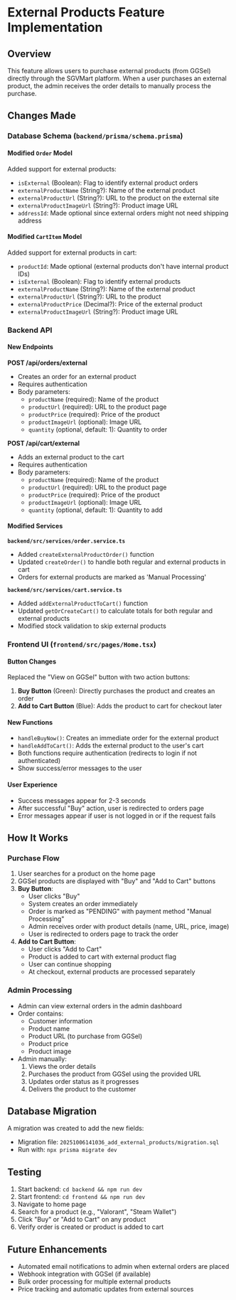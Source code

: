 # External Products Feature Implementation

## Overview
This feature allows users to purchase external products (from GGSel) directly through the SGVMart platform. When a user purchases an external product, the admin receives the order details to manually process the purchase.

## Changes Made

### Database Schema (`backend/prisma/schema.prisma`)

#### Modified `Order` Model
Added support for external products:
- `isExternal` (Boolean): Flag to identify external product orders
- `externalProductName` (String?): Name of the external product
- `externalProductUrl` (String?): URL to the product on the external site
- `externalProductImageUrl` (String?): Product image URL
- `addressId`: Made optional since external orders might not need shipping address

#### Modified `CartItem` Model
Added support for external products in cart:
- `productId`: Made optional (external products don't have internal product IDs)
- `isExternal` (Boolean): Flag to identify external products
- `externalProductName` (String?): Name of the external product
- `externalProductUrl` (String?): URL to the product
- `externalProductPrice` (Decimal?): Price of the external product
- `externalProductImageUrl` (String?): Product image URL

### Backend API

#### New Endpoints

**POST /api/orders/external**
- Creates an order for an external product
- Requires authentication
- Body parameters:
  - `productName` (required): Name of the product
  - `productUrl` (required): URL to the product page
  - `productPrice` (required): Price of the product
  - `productImageUrl` (optional): Image URL
  - `quantity` (optional, default: 1): Quantity to order

**POST /api/cart/external**
- Adds an external product to the cart
- Requires authentication
- Body parameters:
  - `productName` (required): Name of the product
  - `productUrl` (required): URL to the product page
  - `productPrice` (required): Price of the product
  - `productImageUrl` (optional): Image URL
  - `quantity` (optional, default: 1): Quantity to add

#### Modified Services

**`backend/src/services/order.service.ts`**
- Added `createExternalProductOrder()` function
- Updated `createOrder()` to handle both regular and external products in cart
- Orders for external products are marked as 'Manual Processing'

**`backend/src/services/cart.service.ts`**
- Added `addExternalProductToCart()` function
- Updated `getOrCreateCart()` to calculate totals for both regular and external products
- Modified stock validation to skip external products

### Frontend UI (`frontend/src/pages/Home.tsx`)

#### Button Changes
Replaced the "View on GGSel" button with two action buttons:
1. **Buy Button** (Green): Directly purchases the product and creates an order
2. **Add to Cart Button** (Blue): Adds the product to cart for checkout later

#### New Functions
- `handleBuyNow()`: Creates an immediate order for the external product
- `handleAddToCart()`: Adds the external product to the user's cart
- Both functions require authentication (redirects to login if not authenticated)
- Show success/error messages to the user

#### User Experience
- Success messages appear for 2-3 seconds
- After successful "Buy" action, user is redirected to orders page
- Error messages appear if user is not logged in or if the request fails

## How It Works

### Purchase Flow
1. User searches for a product on the home page
2. GGSel products are displayed with "Buy" and "Add to Cart" buttons
3. **Buy Button**: 
   - User clicks "Buy"
   - System creates an order immediately
   - Order is marked as "PENDING" with payment method "Manual Processing"
   - Admin receives order with product details (name, URL, price, image)
   - User is redirected to orders page to track the order
4. **Add to Cart Button**:
   - User clicks "Add to Cart"
   - Product is added to cart with external product flag
   - User can continue shopping
   - At checkout, external products are processed separately

### Admin Processing
- Admin can view external orders in the admin dashboard
- Order contains:
  - Customer information
  - Product name
  - Product URL (to purchase from GGSel)
  - Product price
  - Product image
- Admin manually:
  1. Views the order details
  2. Purchases the product from GGSel using the provided URL
  3. Updates order status as it progresses
  4. Delivers the product to the customer

## Database Migration
A migration was created to add the new fields:
- Migration file: `20251006141036_add_external_products/migration.sql`
- Run with: `npx prisma migrate dev`

## Testing
1. Start backend: `cd backend && npm run dev`
2. Start frontend: `cd frontend && npm run dev`
3. Navigate to home page
4. Search for a product (e.g., "Valorant", "Steam Wallet")
5. Click "Buy" or "Add to Cart" on any product
6. Verify order is created or product is added to cart

## Future Enhancements
- Automated email notifications to admin when external orders are placed
- Webhook integration with GGSel (if available)
- Bulk order processing for multiple external products
- Price tracking and automatic updates from external sources
